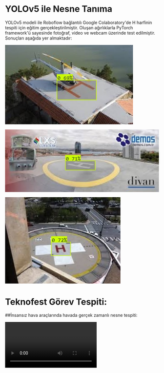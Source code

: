 # YOLOv5 ile Nesne Tanıma
YOLOv5 modeli ile Roboflow bağlantılı Google Colaboratory'de H harfinin tespiti için eğitim gerçekleştirilmiştir. Oluşan ağırlıklarla PyTorch framework'ü sayesinde fotoğraf, video ve webcam üzerinde test edilmiştir. 
Sonuçları aşağıda yer almaktadır:

![1](https://github.com/sevvalkapcak/YOLOv5-ile-Nesne-Tanima/blob/main/yolov5/sonu%C3%A7/1.jpg)

![2](https://github.com/sevvalkapcak/YOLOv5-ile-Nesne-Tanima/blob/main/yolov5/sonu%C3%A7/2.jpg)

![3](https://github.com/sevvalkapcak/YOLOv5-ile-Nesne-Tanima/blob/main/yolov5/sonu%C3%A7/3.jpg)
 
# Teknofest Görev Tespiti:

##İnsansız hava araçlarında havada gerçek zamanlı nesne tespiti:
 
![video](https://github.com/sevvalkapcak/YOLOv5-ile-Nesne-Tanima/blob/main/yolov5/sonu%C3%A7/NQKAE5880.MOV)

